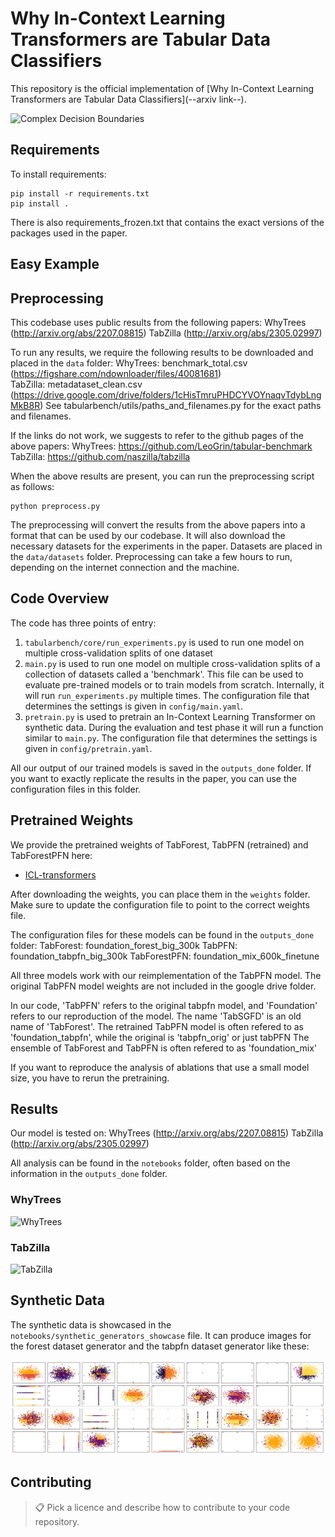 # Why In-Context Learning Transformers are Tabular Data Classifiers

This repository is the official implementation of [Why In-Context Learning Transformers are Tabular Data Classifiers](--arxiv link--). 

![Complex Decision Boundaries](figures/boundary_plots.png)

## Requirements

To install requirements:

```setup
pip install -r requirements.txt
pip install .
```

There is also requirements_frozen.txt that contains the exact versions of the packages used in the paper. 


## Easy Example



## Preprocessing

This codebase uses public results from the following papers:
WhyTrees (http://arxiv.org/abs/2207.08815)
TabZilla (http://arxiv.org/abs/2305.02997)

To run any results, we require the following results to be downloaded and placed in the `data` folder:
WhyTrees: benchmark_total.csv   (https://figshare.com/ndownloader/files/40081681)   
TabZilla: metadataset_clean.csv  (https://drive.google.com/drive/folders/1cHisTmruPHDCYVOYnaqvTdybLngMkB8R)
See tabularbench/utils/paths_and_filenames.py for the exact paths and filenames.

If the links do not work, we suggests to refer to the github pages of the above papers:
WhyTrees: https://github.com/LeoGrin/tabular-benchmark
TabZilla: https://github.com/naszilla/tabzilla

When the above results are present, you can run the preprocessing script as follows:

```preprocess
python preprocess.py
```

The preprocessing will convert the results from the above papers into a format that can be used by our codebase.
It will also download the necessary datasets for the experiments in the paper.
Datasets are placed in the `data/datasets` folder.
Preprocessing can take a few hours to run, depending on the internet connection and the machine.

## Code Overview

The code has three points of entry:

1. `tabularbench/core/run_experiments.py` is used to run one model on multiple cross-validation splits of one dataset
2. `main.py` is used to run one model on multiple cross-validation splits of a collection of datasets called a 'benchmark'. This file can be used to evaluate pre-trained models or to train models from scratch. Internally, it will run `run_experiments.py` multiple times. The configuration file that determines the settings is given in `config/main.yaml`.
3. `pretrain.py` is used to pretrain an In-Context Learning Transformer on synthetic data. During the evaluation and test phase it will run a function similar to `main.py`. The configuration file that determines the settings is given in `config/pretrain.yaml`.

All our output of our trained models is saved in the `outputs_done` folder.
If you want to exactly replicate the results in the paper, you can use the configuration files in this folder.

## Pretrained Weights

We provide the pretrained weights of TabForest, TabPFN (retrained) and TabForestPFN here:

- [ICL-transformers](https://drive.google.com/drive/folders/151koPna9G8dvCW9gfnWJIHzoG6tMOq9t?usp=sharing)

After downloading the weights, you can place them in the `weights` folder.
Make sure to update the configuration file to point to the correct weights file.

The configuration files for these models can be found in the `outputs_done` folder:
TabForest: foundation_forest_big_300k
TabPFN: foundation_tabpfn_big_300k
TabForestPFN: foundation_mix_600k_finetune

All three models work with our reimplementation of the TabPFN model. The original TabPFN model weights are not included in the google drive folder.

In our code, 'TabPFN' refers to the original tabpfn model, and 'Foundation' refers to our reproduction of the model.
The name 'TabSGFD' is an old name of 'TabForest'.
The retrained TabPFN model is often refered to as 'foundation_tabpfn', while the original is 'tabpfn_orig' or just tabPFN
The ensemble of TabForest and TabPFN is often refered to as 'foundation_mix'

If you want to reproduce the analysis of ablations that use a small model size, you have to rerun the pretraining.

## Results

Our model is tested on:
WhyTrees (http://arxiv.org/abs/2207.08815)
TabZilla (http://arxiv.org/abs/2305.02997)

All analysis can be found in the `notebooks` folder, often based on the information in the `outputs_done` folder.

### WhyTrees

![WhyTrees](whytrees_main.png)

### TabZilla

![TabZilla](tabzilla_table.png)


## Synthetic Data

The synthetic data is showcased in the `notebooks/synthetic_generators_showcase` file.
It can produce images for the forest dataset generator and the tabpfn dataset generator like these:

![Forest](figures/synthetic_forest.png)


## Contributing

>📋  Pick a licence and describe how to contribute to your code repository. 
